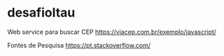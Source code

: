 # desafioItau
Web service para buscar CEP https://viacep.com.br/exemplo/javascript/

Fontes de Pesquisa
https://pt.stackoverflow.com/

